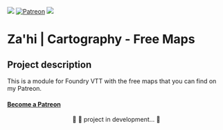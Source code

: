 <img src="https://img.shields.io/static/v1?label=Release&message=1.0.1&color=7159c1&style=flat&logo=Zahi"/>	[![Patreon](https://img.shields.io/badge/Pledge-Patreon-red)](https://www.patreon.com/zahithemage)	<img src="https://img.shields.io/static/v1?label=Status&message=InDevelopment&color=7159c1&style=flat&logo=Zahi"/><br>


# Za'hi | Cartography - Free Maps

## Project description
<p>This is a module for Foundry VTT with the free maps that you can find on my Patreon.</p>

<h4>
    <a href="https://www.patreon.com/bePatron?u=31873025">Become a Patreon</a>
</h4>

<p align="center">
	🚧 🚀 project in development...  🚧
</p>
